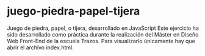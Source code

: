 # juego-piedra-papel-tijera
Juego de piedra, papel, o tijera, desarrollado en JavaScript
Este ejercicio ha sido desarrollado como práctica durante la realización del Máster en Diseño Web Front-End de la escuela Trazos.
Para visualizarlo únicamente hay que abrir el archivo index.html.
